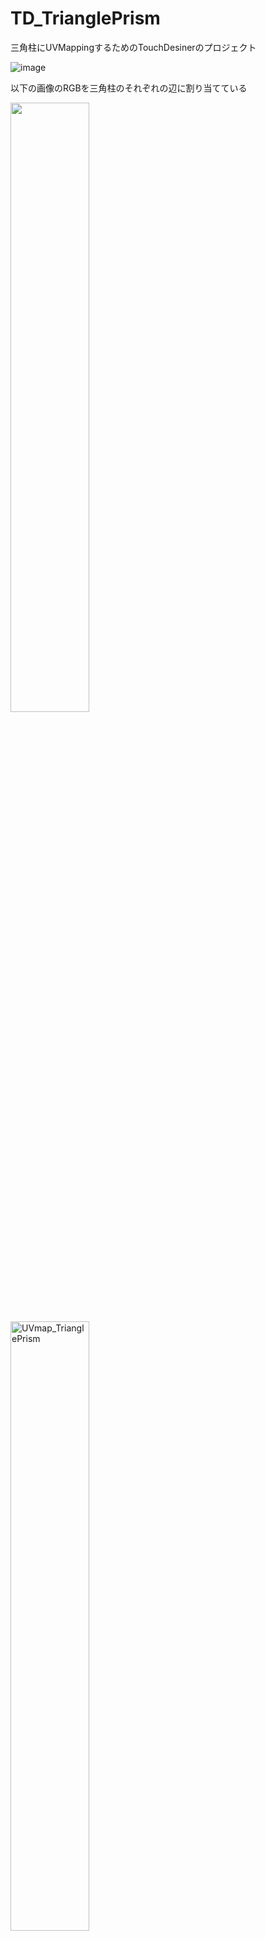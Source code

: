 ﻿# TD_TrianglePrism

三角柱にUVMappingするためのTouchDesinerのプロジェクト

![image](https://github.com/syoukera/TD_TrianglePrism/assets/39158849/5c3e362c-a61b-4f03-9853-1d754e5ad4cb)

以下の画像のRGBを三角柱のそれぞれの辺に割り当てている

<img src="[画像のURL.jpg](https://github.com/syoukera/TD_TrianglePrism/assets/39158849/e65f0d67-1a7e-4e90-a6bb-25c0e80e8e9b)" width="50%">

<img alt="UVmap_TrianglePrism" src="https://github.com/syoukera/TD_TrianglePrism/assets/39158849/e65f0d67-1a7e-4e90-a6bb-25c0e80e8e9b" width="50%">

![UVmap_TrianglePrism](https://github.com/syoukera/TD_TrianglePrism/assets/39158849/e65f0d67-1a7e-4e90-a6bb-25c0e80e8e9b)
